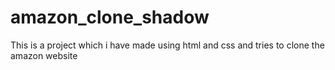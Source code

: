 # amazon_clone_shadow
This is a project which i have made using html and css and tries to clone the amazon website 
